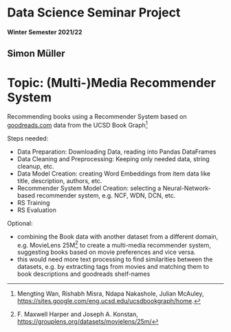 # Data Science Seminar Project
#### Winter Semester 2021/22
## Simon Müller

# Topic: (Multi-)Media Recommender System

Recommending books using a Recommender System based on [goodreads.com](https://www.goodreads.com/) data from the UCSD Book Graph[^fn1]

Steps needed:
- Data Preparation: Downloading Data, reading into Pandas DataFrames
- Data Cleaning and Preprocessing: Keeping only needed data, string cleanup, etc.
- Data Model Creation: creating Word Embeddings from item data like title, description, authors, etc.
- Recommender System Model Creation: selecting a Neural-Network-based recommender system, e.g. NCF, WDN, DCN, etc.
- RS Training
- RS Evaluation

Optional:
- combining the Book data with another dataset from a different domain, e.g. MovieLens 25M[^fn2] to create a multi-media recommender system, suggesting books based on movie preferences and vice versa.
- this would need more text processing to find similarities between the datasets, e.g. by extracting tags from movies and matching them to book descriptions and goodreads shelf-names


[^fn1]: Mengting Wan, Rishabh Misra, Ndapa Nakashole, Julian McAuley, https://sites.google.com/eng.ucsd.edu/ucsdbookgraph/home.
[^fn2]: F. Maxwell Harper and Joseph A. Konstan, https://grouplens.org/datasets/movielens/25m/
